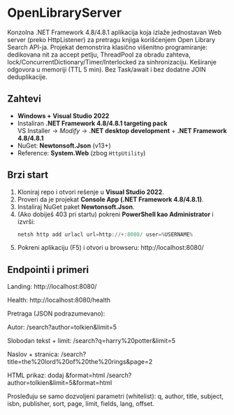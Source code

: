 ﻿# OpenLibraryServer

Konzolna .NET Framework 4.8/4.8.1 aplikacija koja izlaže jednostavan Web server (preko HttpListener) za pretragu knjiga korišćenjem Open Library Search API-ja.
Projekat demonstrira klasično višenitno programiranje: dedikovana nit za accept petlju, ThreadPool za obradu zahteva, lock/ConcurrentDictionary/Timer/Interlocked za sinhronizaciju.
Keširanje odgovora u memoriji (TTL 5 min). Bez Task/await i bez dodatne JOIN deduplikacije.


## Zahtevi
- **Windows + Visual Studio 2022**
- Instaliran **.NET Framework 4.8/4.8.1 targeting pack**  
  VS Installer → *Modify* → **.NET desktop development** + **.NET Framework 4.8/4.8.1**
- NuGet: **Newtonsoft.Json** (v13+)
- Reference: **System.Web** (zbog `HttpUtility`)

## Brzi start
1. Kloniraj repo i otvori rešenje u **Visual Studio 2022**.
2. Proveri da je projekat **Console App (.NET Framework 4.8/4.8.1)**.
3. Instaliraj NuGet paket **Newtonsoft.Json**.
4. (Ako dobiješ 403 pri startu) pokreni **PowerShell kao Administrator** i izvrši:
   ```powershell
   netsh http add urlacl url=http://+:8080/ user=%USERNAME%
5. Pokreni aplikaciju (F5) i otvori u browseru: http://localhost:8080/

## Endpointi i primeri

Landing:
http://localhost:8080/

Health:
http://localhost:8080/health

Pretraga (JSON podrazumevano):

Autor:
/search?author=tolkien&limit=5

Slobodan tekst + limit:
/search?q=harry%20potter&limit=5

Naslov + stranica:
/search?title=the%20lord%20of%20the%20rings&page=2

HTML prikaz: dodaj &format=html
/search?author=tolkien&limit=5&format=html

Prosleđuju se samo dozvoljeni parametri (whitelist):
q, author, title, subject, isbn, publisher, sort, page, limit, fields, lang, offset.
